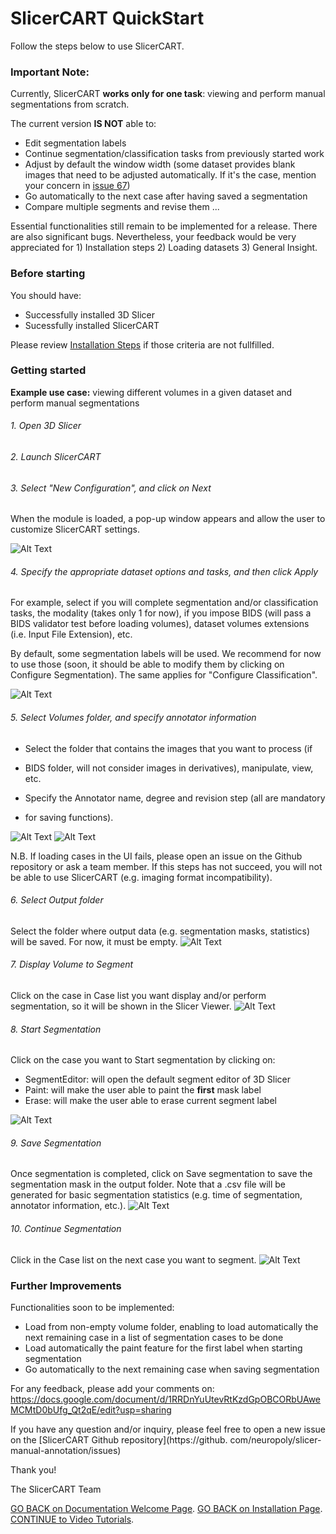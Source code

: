 # SlicerCART QuickStart

Follow the steps below to use SlicerCART.

### Important Note:
Currently, SlicerCART **works only for one task**: viewing and perform manual 
segmentations from scratch.

The current version **IS NOT** able to:
- Edit segmentation labels
- Continue segmentation/classification tasks from previously started work
- Adjust by default the window width (some dataset provides blank images 
  that need to be adjusted automatically. If it's the case, mention your 
  concern in [issue 67](https://github.com/neuropoly/slicer-manual-annotation/issues/67))
- Go automatically to the next case after having saved a segmentation
- Compare multiple segments and revise them ...

Essential functionalities still remain to be implemented for a release. 
There are also significant bugs. Nevertheless, your feedback would be very 
appreciated for 1) Installation steps 2) Loading datasets 3) General Insight.


### Before starting

You should have:
* Successfully installed 3D Slicer
* Sucessfully installed SlicerCART

Please review [Installation Steps](installation.md#installation-steps) if those criteria are not 
fullfilled.



### Getting started

**Example use case:** viewing different volumes in a given dataset and 
perform manual segmentations



###### 1. Open 3D Slicer
###### 2. Launch SlicerCART
###### 3. Select "New Configuration", and click on Next
When the module is loaded, a pop-up window appears and allow the user to 
customize SlicerCART settings. 

![Alt Text](images/select_configuration_popup.png)

###### 4. Specify the appropriate dataset options and tasks, and then click Apply
For example, select if you will complete segmentation and/or classification 
tasks, the modality (takes only 1 for now), if you impose BIDS (will pass a 
BIDS validator test before loading volumes), dataset volumes extensions (i.e.
Input File Extension), etc.

By default, some segmentation labels will be used. We recommend for now to 
use those (soon, it should be able to modify them by clicking on Configure 
Segmentation). The same applies for "Configure Classification".

![Alt Text](images/select_configuration_module.png)


###### 5. Select Volumes folder, and specify annotator information 
* Select the folder that contains the images that you want to process (if 
* BIDS folder, will not consider images in  derivatives), manipulate, view, etc.

* Specify the Annotator name, degree and revision step (all are mandatory 
*    for saving functions).

![Alt Text](images/folder_and_name_to_use.png)
![Alt Text](images/example_loading_cases_ui.png)



N.B. If loading cases in the UI fails, please open an issue on the Github 
   repository or ask a team member. If this steps has not succeed, you will 
   not be able to use SlicerCART (e.g. imaging format incompatibility).


###### 6. Select Output folder
Select the folder where output data (e.g. segmentation masks, statistics) 
will be saved. For now, it must be empty.
![Alt Text](images/select_output_folder.png)

###### 7. Display Volume to Segment
Click on the case in Case list you want display and/or perform segmentation, 
so it will be shown in the Slicer Viewer.
![Alt Text](images/select_volume_to_segment.png)

###### 8. Start Segmentation
Click on the case you want to 
Start segmentation by clicking on:
- SegmentEditor: will open the default segment editor of 3D Slicer
- Paint: will make the user able to paint the **first** mask label
- Erase: will make the user able to erase current segment label

![Alt Text](images/perform_segmentation.png)

###### 9. Save Segmentation
Once segmentation is completed, click on Save segmentation to save the 
segmentation mask in the output folder. Note that a .csv file will be 
generated for basic segmentation statistics (e.g. time of segmentation, 
annotator information, etc.).
![Alt Text](images/save_segmentation.png)

###### 10. Continue Segmentation
Click in the Case list on the next case you want to segment.
![Alt Text](images/continue_segmentation.png)

### Further Improvements
Functionalities soon to be implemented:
* Load from non-empty volume folder, enabling to load automatically the next 
remaining case in a list of segmentation cases to be done
* Load automatically the paint feature for the first label when starting segmentation
* Go automatically to the next remaining case when saving segmentation

For any feedback, please add your comments on: https://docs.google.com/document/d/1RRDnYuUtevRtKzdGpOBCORbUAweMCMtD0bUfg_Qt2qE/edit?usp=sharing

If you have any question and/or inquiry, please feel free to open a new 
issue on the [SlicerCART Github repository](https://github.
com/neuropoly/slicer-manual-annotation/issues)

Thank you!

The SlicerCART Team

[GO BACK on Documentation Welcome Page](welcome.md).
[GO BACK on Installation Page](installation.md). 
[CONTINUE to Video Tutorials](videotutorials.md).